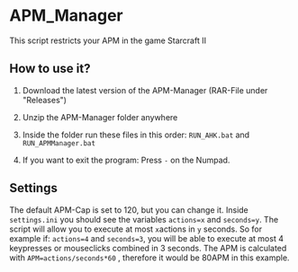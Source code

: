 # APM_Manager
This script restricts your APM in the game Starcraft II

## How to use it?
1. Download the latest version of the APM-Manager (RAR-File under "Releases")
2. Unzip the APM-Manager folder anywhere
3. Inside the folder run these files in this order:
    `RUN_AHK.bat` and `RUN_APMManager.bat`

4. If you want to exit the program: Press `-` on the Numpad.

## Settings
The default APM-Cap is set to 120, but you can change it.
Inside `settings.ini` you should see the variables
`actions=x` and `seconds=y`.
The script will allow you to execute at most `x`actions in `y` seconds. So for example if:
`actions=4` and `seconds=3`, you will be able to execute at most 4 keypresses or mouseclicks combined in 3 seconds. The APM is calculated with
`APM=actions/seconds*60` , therefore it would be 80APM in this example.

